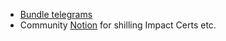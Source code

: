 - [Bundle telegrams](https://docs.google.com/document/d/1g4PgjtGr7A14mLdIK7FFfxMF-jy3WAS6TZ_p7EFY9HI/edit)
- Community [Notion](https://gitcoin.notion.site/Gitcoin-Community-Hub-f3b76b0142c143ca928d087ea6dd2945) for shilling Impact Certs etc.